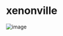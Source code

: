 # xenonville
![image](https://user-images.githubusercontent.com/693696/232108347-7303dc52-6b38-46fe-a0dc-182153a0cdde.png)
